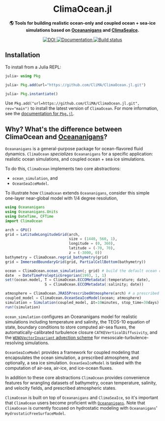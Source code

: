 <!-- Title -->
<h1 align="center">
  ClimaOcean.jl
</h1>

<!-- description -->
<p align="center">
  <strong>🌎 Tools for building realistic ocean-only and coupled ocean + sea-ice simulations based on
          <a href="https://github.com/CliMA/Oceananigans.jl">Oceananigans</a>
          and <a href="https://github.com/CliMA/ClimaSeaIce.jl">ClimaSeaIce</a>.</strong>
</p>

<!-- Information badges -->
<p align="center">

   <a href="https://doi.org/10.5281/zenodo.7677442">
    <img alt="DOI" src="https://zenodo.org/badge/DOI/10.5281/zenodo.7677442.svg?style=flat-square">
  </a>

  <a href="https://clima.github.io/ClimaOceanDocumentation/dev">
    <img alt="Documentation" src="https://img.shields.io/badge/documentation-in%20development-orange?style=flat-square">
  </a>

  <a href="https://buildkite.com/clima/climaocean-ci">
    <img alt="Build status" src="https://badge.buildkite.com/3113cca353b83df3b5855d3f0d69827124614aef7017c835d2.svg?style=flat-square">
  </a>

</p>

## Installation

To install from a Julia REPL:

```julia
julia> using Pkg

julia> Pkg.add(url="https://github.com/CliMA/ClimaOcean.jl.git")

julia> Pkg.instantiate()
```

Use `Pkg.add("url=https://github.com/CliMA/ClimaOcean.jl.git", rev="main")` to install the latest version of `ClimaOcean`.
For more information, see the [documentation for `Pkg.jl`](https://pkgdocs.julialang.org).

## Why? What's the difference between ClimaOcean and [Oceananigans](https://github.com/CliMA/Oceananigans.jl)?

`Oceananigans` is a general-purpose package for ocean-flavored fluid dynamics. 
`ClimaOcean` _specializes_ `Oceananigans` for a specific application: realistic ocean simulations, and coupled ocean + sea ice simulations.

To do this, `ClimaOcean` implements two core abstractions:
* `ocean_simulation`, and
* `OceanSeaIceModel`.

To illustrate how `ClimaOcean` extends `Oceananigans`, consider this simple one-layer near-global model with 1/4 degree resolution,

```julia
using Oceananigans
using Oceananigans.Units
using DateTime, CFTime
import ClimaOcean

arch = GPU()
grid = LatitudeLongitudeGrid(arch,
                             size = (1440, 560, 1),
                             longitude = (0, 360),
                             latitude = (-70, 70),
                             z = (-3000, 0))
bathymetry = ClimaOcean.regrid_bathymetry(grid)
grid = ImmersedBoundaryGrid(grid, PartialCellBottom(bathymetry))

ocean = ClimaOcean.ocean_simulation(; grid) # build the default ocean component
date  = DateTimeProlepticGregorian(1993, 1, 1)
set!(ocean.model, T = ClimaOcean.ECCOMetadata(:temperature; date),
                  S = ClimaOcean.ECCOMetadata(:salinity; date))

atmosphere = ClimaOcean.JRA55PrescribedAtmosphere(arch) # a prescribed atmosphere based on JRA55 reanalysis
coupled_model = ClimaOcean.OceanSeaIceModel(ocean; atmosphere)
simulation = Simulation(coupled_model, Δt=10minutes, stop_time=30days)
run!(simulation)
```

`ocean_simulation` configures an Oceananigans model for realistic simulations including temperature and salinity, the TEOS-10 equation of state, boundary conditions to store computed air-sea fluxes, the automatically-calibrated turbulence closure `CATKEVerticalDiffusivity`, and the [`WENOVectorInvariant` advection scheme](https://agupubs.onlinelibrary.wiley.com/doi/full/10.1029/2023MS004130) for mesoscale-turbulence-resolving simulations.

`OceanSeaIceModel` provides a framework for coupled modeling that encapsulates the ocean simulation, a prescribed atmosphere, and optionally, a sea ice simulation.
`OceanSeaIceModel` is tasked with the computation of air-sea, air-ice, and ice-ocean fluxes.

In addition to these core abstractions `ClimaOcean` provides convenience features for wrangling datasets of bathymetry, ocean temperature, salinity, and velocity fields, and prescribed atmospheric states.
    
`ClimaOcean` is built on top of `Oceananigans` and `ClimaSeaIce`, so it's important that `ClimaOcean` users become proficient with [`Oceananigans`](https://github.com/CliMA/Oceananigans.jl).
Note that `ClimaOcean` is currently focused on hydrostatic modeling with `Oceananigans`' `HydrostaticFreeSurfaceModel`.

    

